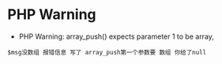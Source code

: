 # PHP Warning

- PHP Warning: array_push() expects parameter 1 to be array,

```text
$msg没数组 报错信息 写了 array_push第一个参数要 数组 你给了null
```
